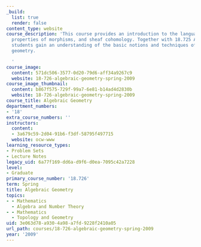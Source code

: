 ```yaml
---
_build:
  list: true
  render: false
content_type: website
course_description: 'This course provides an introduction to the language of schemes,
  properties of morphisms, and sheaf cohomology. Together with 18.725 Algebraic Geometry,
  students gain an understanding of the basic notions and techniques of modern algebraic
  geometry.

  '
course_image:
  content: 571dc506-3577-0d20-79d6-aff34a9267c9
  website: 18-726-algebraic-geometry-spring-2009
course_image_thumbnail:
  content: b867f575-729f-99a7-6e81-b14ad4d2830b
  website: 18-726-algebraic-geometry-spring-2009
course_title: Algebraic Geometry
department_numbers:
- '18'
extra_course_numbers: ''
instructors:
  content:
  - 3a679c59-2d04-91b6-f3df-58795f497715
  website: ocw-www
learning_resource_types:
- Problem Sets
- Lecture Notes
legacy_uid: 6a77f169-dd6a-d9f6-d0ea-7095c42a7228
level:
- Graduate
primary_course_number: '18.726'
term: Spring
title: Algebraic Geometry
topics:
- - Mathematics
  - Algebra and Number Theory
- - Mathematics
  - Topology and Geometry
uid: 3e063d78-a930-4a98-a7fd-9228f2410a05
url_path: courses/18-726-algebraic-geometry-spring-2009
year: '2009'
---
```

